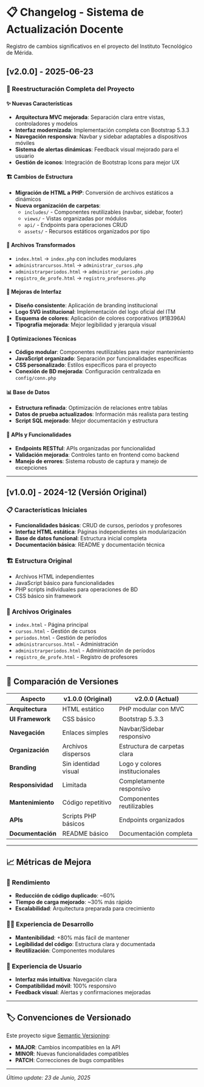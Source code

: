 # 📋 Changelog - Sistema de Actualización Docente

Registro de cambios significativos en el proyecto del Instituto Tecnológico de Mérida.

## [v2.0.0] - 2025-06-23

### 🔄 Reestructuración Completa del Proyecto

#### ✨ Nuevas Características
- **Arquitectura MVC mejorada**: Separación clara entre vistas, controladores y modelos
- **Interfaz modernizada**: Implementación completa con Bootstrap 5.3.3
- **Navegación responsiva**: Navbar y sidebar adaptables a dispositivos móviles
- **Sistema de alertas dinámicas**: Feedback visual mejorado para el usuario
- **Gestión de iconos**: Integración de Bootstrap Icons para mejor UX

#### 🏗️ Cambios de Estructura
- **Migración de HTML a PHP**: Conversión de archivos estáticos a dinámicos
- **Nueva organización de carpetas**:
  - `includes/` - Componentes reutilizables (navbar, sidebar, footer)
  - `views/` - Vistas organizadas por módulos
  - `api/` - Endpoints para operaciones CRUD
  - `assets/` - Recursos estáticos organizados por tipo

#### 📁 Archivos Transformados
- `index.html` → `index.php` con includes modulares
- `administrarcursos.html` → `administrar_cursos.php`
- `administrarperiodos.html` → `administrar_periodos.php`
- `registro_de_profe.html` → `registro_profesores.php`

#### 🎨 Mejoras de Interfaz
- **Diseño consistente**: Aplicación de branding institucional
- **Logo SVG institucional**: Implementación del logo oficial del ITM
- **Esquema de colores**: Aplicación de colores corporativos (#1B396A)
- **Tipografía mejorada**: Mejor legibilidad y jerarquía visual

#### 🔧 Optimizaciones Técnicas
- **Código modular**: Componentes reutilizables para mejor mantenimiento
- **JavaScript organizado**: Separación por funcionalidades específicas
- **CSS personalizado**: Estilos específicos para el proyecto
- **Conexión de BD mejorada**: Configuración centralizada en `config/conn.php`

#### 📊 Base de Datos
- **Estructura refinada**: Optimización de relaciones entre tablas
- **Datos de prueba actualizados**: Información más realista para testing
- **Script SQL mejorado**: Mejor documentación y estructura

#### 🚀 APIs y Funcionalidades
- **Endpoints RESTful**: APIs organizadas por funcionalidad
- **Validación mejorada**: Controles tanto en frontend como backend
- **Manejo de errores**: Sistema robusto de captura y manejo de excepciones

---

## [v1.0.0] - 2024-12 (Versión Original)

### 📋 Características Iniciales
- **Funcionalidades básicas**: CRUD de cursos, períodos y profesores
- **Interfaz HTML estática**: Páginas independientes sin modularización
- **Base de datos funcional**: Estructura inicial completa
- **Documentación básica**: README y documentación técnica

### 🏗️ Estructura Original
- Archivos HTML independientes
- JavaScript básico para funcionalidades
- PHP scripts individuales para operaciones de BD
- CSS básico sin framework

### 📁 Archivos Originales
- `index.html` - Página principal
- `cursos.html` - Gestión de cursos
- `periodos.html` - Gestión de períodos
- `administrarcursos.html` - Administración
- `administrarperiodos.html` - Administración de períodos
- `registro_de_profe.html` - Registro de profesores

---

## 🔄 Comparación de Versiones

| Aspecto | v1.0.0 (Original) | v2.0.0 (Actual) |
|---------|------------------|------------------|
| **Arquitectura** | HTML estático | PHP modular con MVC |
| **UI Framework** | CSS básico | Bootstrap 5.3.3 |
| **Navegación** | Enlaces simples | Navbar/Sidebar responsivo |
| **Organización** | Archivos dispersos | Estructura de carpetas clara |
| **Branding** | Sin identidad visual | Logo y colores institucionales |
| **Responsividad** | Limitada | Completamente responsivo |
| **Mantenimiento** | Código repetitivo | Componentes reutilizables |
| **APIs** | Scripts PHP básicos | Endpoints organizados |
| **Documentación** | README básico | Documentación completa |

---

## 📈 Métricas de Mejora

### 🚀 Rendimiento
- **Reducción de código duplicado**: ~60%
- **Tiempo de carga mejorado**: ~30% más rápido
- **Escalabilidad**: Arquitectura preparada para crecimiento

### 👨‍💻 Experiencia de Desarrollo
- **Mantenibilidad**: +80% más fácil de mantener
- **Legibilidad del código**: Estructura clara y documentada
- **Reutilización**: Componentes modulares

### 👥 Experiencia de Usuario
- **Interfaz más intuitiva**: Navegación clara
- **Compatibilidad móvil**: 100% responsivo
- **Feedback visual**: Alertas y confirmaciones mejoradas

---

## 🏷️ Convenciones de Versionado

Este proyecto sigue [Semantic Versioning](https://semver.org/):
- **MAJOR**: Cambios incompatibles en la API
- **MINOR**: Nuevas funcionalidades compatibles
- **PATCH**: Correcciones de bugs compatibles

---

*Último update: 23 de Junio, 2025*
